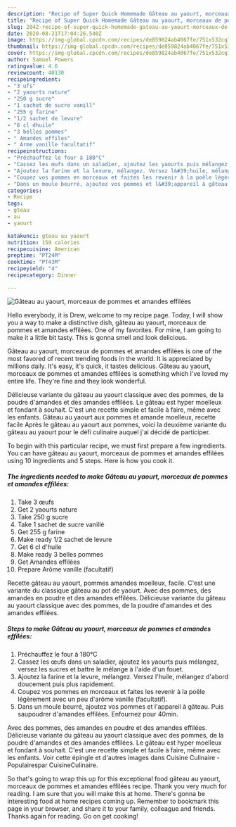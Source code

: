 ```yaml
---
description: "Recipe of Super Quick Homemade Gâteau au yaourt, morceaux de pommes et amandes effilées"
title: "Recipe of Super Quick Homemade Gâteau au yaourt, morceaux de pommes et amandes effilées"
slug: 2842-recipe-of-super-quick-homemade-gateau-au-yaourt-morceaux-de-pommes-et-amandes-effilees
date: 2020-08-21T17:04:26.540Z
image: https://img-global.cpcdn.com/recipes/de859824ab4067fe/751x532cq70/gateau-au-yaourt-morceaux-de-pommes-et-amandes-effilees-photo-principale-de-la-recette.jpg
thumbnail: https://img-global.cpcdn.com/recipes/de859824ab4067fe/751x532cq70/gateau-au-yaourt-morceaux-de-pommes-et-amandes-effilees-photo-principale-de-la-recette.jpg
cover: https://img-global.cpcdn.com/recipes/de859824ab4067fe/751x532cq70/gateau-au-yaourt-morceaux-de-pommes-et-amandes-effilees-photo-principale-de-la-recette.jpg
author: Samuel Powers
ratingvalue: 4.6
reviewcount: 40130
recipeingredient:
- "3 ufs"
- "2 yaourts nature"
- "250 g sucre"
- "1 sachet de sucre vanill"
- "255 g farine"
- "1/2 sachet de levure"
- "6 cl dhuile"
- "3 belles pommes"
- " Amandes effiles"
- " Arme vanille facultatif"
recipeinstructions:
- "Préchauffez le four à 180°C"
- "Cassez les œufs dans un saladier, ajoutez les yaourts puis mélangez, versez les sucres et battre le mélange à l&#39;aide d&#39;un fouet."
- "Ajoutez la farine et la levure, mélangez. Versez l&#39;huile, mélangez d&#39;abord doucement puis plus rapidement."
- "Coupez vos pommes en morceaux et faites les revenir à la poêle légèrement avec un peu d&#39;arôme vanille (facultatif)."
- "Dans un moule beurré, ajoutez vos pommes et l&#39;appareil à gâteau. Puis saupoudrer d&#39;amandes effilées. Enfournez pour 40min."
categories:
- Recipe
tags:
- gteau
- au
- yaourt

katakunci: gteau au yaourt 
nutrition: 159 calories
recipecuisine: American
preptime: "PT24M"
cooktime: "PT43M"
recipeyield: "4"
recipecategory: Dinner

---
```



![Gâteau au yaourt, morceaux de pommes et amandes effilées](https://img-global.cpcdn.com/recipes/de859824ab4067fe/751x532cq70/gateau-au-yaourt-morceaux-de-pommes-et-amandes-effilees-photo-principale-de-la-recette.jpg)

Hello everybody, it is Drew, welcome to my recipe page. Today, I will show you a way to make a distinctive dish, gâteau au yaourt, morceaux de pommes et amandes effilées. One of my favorites. For mine, I am going to make it a little bit tasty. This is gonna smell and look delicious.

Gâteau au yaourt, morceaux de pommes et amandes effilées is one of the most favored of recent trending foods in the world. It is appreciated by millions daily. It's easy, it's quick, it tastes delicious. Gâteau au yaourt, morceaux de pommes et amandes effilées is something which I've loved my entire life. They're fine and they look wonderful.

Délicieuse variante du gâteau au yaourt classique avec des pommes, de la poudre d&#39;amandes et des amandes effilées. Le gâteau est hyper moelleux et fondant à souhait. C&#39;est une recette simple et facile à faire, même avec les enfants. Gâteau au yaourt aux pommes et amande moelleux, recette facile Après le gâteau au yaourt aux pommes, voici la deuxième variante du gâteau au yaourt pour le défi culinaire auquel j&#39;ai décidé de participer.


To begin with this particular recipe, we must first prepare a few ingredients. You can have gâteau au yaourt, morceaux de pommes et amandes effilées using 10 ingredients and 5 steps. Here is how you cook it.

<!--inarticleads1-->

##### The ingredients needed to make Gâteau au yaourt, morceaux de pommes et amandes effilées:

1. Take 3 œufs
1. Get 2 yaourts nature
1. Take 250 g sucre
1. Take 1 sachet de sucre vanillé
1. Get 255 g farine
1. Make ready 1/2 sachet de levure
1. Get 6 cl d&#39;huile
1. Make ready 3 belles pommes
1. Get  Amandes effilées
1. Prepare  Arôme vanille (facultatif)


Recette gâteau au yaourt, pommes amandes moelleux, facile. C&#39;est une variante du classique gâteau au pot de yaourt. Avec des pommes, des amandes en poudre et des amandes effilées. Délicieuse variante du gâteau au yaourt classique avec des pommes, de la poudre d&#39;amandes et des amandes effilées. 

<!--inarticleads2-->

##### Steps to make Gâteau au yaourt, morceaux de pommes et amandes effilées:

1. Préchauffez le four à 180°C
1. Cassez les œufs dans un saladier, ajoutez les yaourts puis mélangez, versez les sucres et battre le mélange à l&#39;aide d&#39;un fouet.
1. Ajoutez la farine et la levure, mélangez. Versez l&#39;huile, mélangez d&#39;abord doucement puis plus rapidement.
1. Coupez vos pommes en morceaux et faites les revenir à la poêle légèrement avec un peu d&#39;arôme vanille (facultatif).
1. Dans un moule beurré, ajoutez vos pommes et l&#39;appareil à gâteau. Puis saupoudrer d&#39;amandes effilées. Enfournez pour 40min.


Avec des pommes, des amandes en poudre et des amandes effilées. Délicieuse variante du gâteau au yaourt classique avec des pommes, de la poudre d&#39;amandes et des amandes effilées. Le gâteau est hyper moelleux et fondant à souhait. C&#39;est une recette simple et facile à faire, même avec les enfants. Voir cette épingle et d&#39;autres images dans Cuisine Culinaire - Populairespar CuisineCulinaire. 

So that's going to wrap this up for this exceptional food gâteau au yaourt, morceaux de pommes et amandes effilées recipe. Thank you very much for reading. I am sure that you will make this at home. There's gonna be interesting food at home recipes coming up. Remember to bookmark this page in your browser, and share it to your family, colleague and friends. Thanks again for reading. Go on get cooking!
